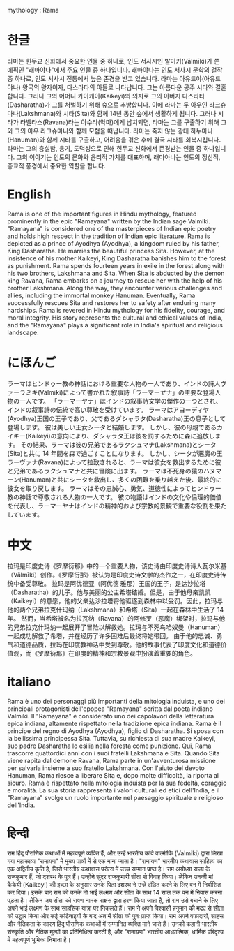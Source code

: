mythology : Rama

# 한글

라마는 힌두교 신화에서 중요한 인물 중 하나로, 인도 서사시인 발미키(Vālmīki)가 쓴 에픽인 "래마야나"에서 주요 인물 중 하나입니다. 래마야나는 인도 서사시 문학의 걸작 중 하나로, 인도 서사시 전통에서 높은 존경을 받고 있습니다.
라마는 아유드야(아유드 야나) 왕국의 왕자이자, 다스라타의 아들로 나타납니다. 그는 아름다운 공주 시타와 결혼합니다. 그러나 그의 어머니 카이케이(Kaikeyi)의 의지로 그의 아버지 다스라타(Dasharatha)가 그를 처벌하기 위해 숲으로 추방합니다. 이에 라마는 두 아우인 라크슈마나(Lakshmana)와 시타(Sita)와 함께 14년 동안 숲에서 생활하게 됩니다.
그러나 시타가 라벨라스(Ravana)라는 아수라(악마)에게 납치되면, 라마는 그를 구출하기 위해 그와 그의 아우 라크슈마나와 함께 모험을 떠납니다. 라마는 죽지 않는 광대 하누마나(Hanuman)와 함께 시타를 구출하고, 어려움을 겪은 후에 결국 시타를 회복시킵니다.
라마는 그의 충실함, 용기, 도덕성으로 인해 힌두교 신화에서 존경받는 인물 중 하나입니다. 그의 이야기는 인도의 문화와 윤리적 가치를 대표하며, 래마야나는 인도의 정신적, 종교적 풍경에서 중요한 역할을 합니다.

# English

Rama is one of the important figures in Hindu mythology, featured prominently in the epic "Ramayana" written by the Indian sage Valmiki. "Ramayana" is considered one of the masterpieces of Indian epic poetry and holds high respect in the tradition of Indian epic literature.
Rama is depicted as a prince of Ayodhya (Ayodhya), a kingdom ruled by his father, King Dasharatha. He marries the beautiful princess Sita. However, at the insistence of his mother Kaikeyi, King Dasharatha banishes him to the forest as punishment. Rama spends fourteen years in exile in the forest along with his two brothers, Lakshmana and Sita.
When Sita is abducted by the demon king Ravana, Rama embarks on a journey to rescue her with the help of his brother Lakshmana. Along the way, they encounter various challenges and allies, including the immortal monkey Hanuman. Eventually, Rama successfully rescues Sita and restores her to safety after enduring many hardships.
Rama is revered in Hindu mythology for his fidelity, courage, and moral integrity. His story represents the cultural and ethical values of India, and the "Ramayana" plays a significant role in India's spiritual and religious landscape.

# にほんご

ラーマはヒンドゥー教の神話における重要な人物の一人であり、インドの詩人ヴァーラミキ(Vālmīki)によって書かれた叙事詩「ラーマーヤナ」の主要な登場人物の一人です。 「ラーマーヤナ」はインドの叙事詩文学の傑作の一つとされ、インドの叙事詩の伝統で高い尊敬を受けています。
ラーマはアヨーディヤ(Ayodhya)王国の王子であり、父であるダシャラタ(Dasharatha)王の息子として登場します。 彼は美しい王女シータと結婚します。 しかし、彼の母親であるカイキー(Kaikeyi)の意向により、ダシャラタ王は彼を罰するために森に追放します。 その結果、ラーマは彼の兄弟であるラクシュマナ(Lakshmana)とシータ(Sita)と共に 14 年間を森で過ごすことになります。
しかし、シータが悪魔の王ラーヴァナ(Ravana)によって拉致されると、ラーマは彼女を救出するために彼と兄弟であるラクシュマナと共に冒険に出ます。 ラーマは不死身の猿のハヌマーン(Hanuman)と共にシータを救出し、多くの困難を乗り越えた後、最終的に彼女を取り戻します。
ラーマはその忠誠心、勇気、道徳性によってヒンドゥー教の神話で尊敬される人物の一人です。 彼の物語はインドの文化や倫理的価値を代表し、ラーマーヤナはインドの精神的および宗教的景観で重要な役割を果たしています。

# 中文

拉玛是印度史诗《罗摩衍那》中的一个重要人物，该史诗由印度史诗诗人瓦尔米基（Vālmīki）创作。《罗摩衍那》被认为是印度史诗文学的杰作之一，在印度史诗传统中备受尊敬。
拉玛是阿优德亚（阿优德 雅那）王国的王子，是达沙拉塔（Dasharatha）的儿子。他与美丽的公主希塔结婚。但是，由于他母亲凯凯（Kaikeyi）的意愿，他的父亲达沙拉塔将他驱逐到森林中以受罚。因此，拉玛与他的两个兄弟拉克什玛纳（Lakshmana）和希塔（Sita）一起在森林中生活了 14 年。
然而，当希塔被名为拉瓦纳（Ravana）的阿修罗（恶魔）绑架时，拉玛与他的兄弟拉克什玛纳一起展开了冒险以解救她。拉玛与不死鸟哈奴曼（Hanuman）一起成功解救了希塔，并在经历了许多困难后最终将她带回。
由于他的忠诚、勇气和道德品质，拉玛在印度教神话中受到尊敬。他的故事代表了印度文化和道德价值观，而《罗摩衍那》在印度的精神和宗教景观中扮演着重要的角色。

# italiano

Rama è uno dei personaggi più importanti della mitologia induista, e uno dei principali protagonisti dell'epopea "Ramayana" scritta dal poeta indiano Valmiki. Il "Ramayana" è considerato uno dei capolavori della letteratura epica indiana, altamente rispettato nella tradizione epica indiana.
Rama è il principe del regno di Ayodhya (Ayodhya), figlio di Dasharatha. Si sposa con la bellissima principessa Sita. Tuttavia, su richiesta di sua madre Kaikeyi, suo padre Dasharatha lo esilia nella foresta come punizione. Qui, Rama trascorre quattordici anni con i suoi fratelli Lakshmana e Sita.
Quando Sita viene rapita dal demone Ravana, Rama parte in un'avventurosa missione per salvarla insieme a suo fratello Lakshmana. Con l'aiuto del devoto Hanuman, Rama riesce a liberare Sita e, dopo molte difficoltà, la riporta al sicuro.
Rama è rispettato nella mitologia induista per la sua fedeltà, coraggio e moralità. La sua storia rappresenta i valori culturali ed etici dell'India, e il "Ramayana" svolge un ruolo importante nel paesaggio spirituale e religioso dell'India.

# हिन्दी

राम हिंदू पौराणिक कथाओं में महत्वपूर्ण व्यक्ति हैं, और उन्हें भारतीय कवि वाल्मीकि (Valmiki) द्वारा लिखा गया महाकाव्य "रामायण" में मुख्य पात्रों में से एक माना जाता है। "रामायण" भारतीय कथावास साहित्य का एक अद्वितीय कृति है, जिसे भारतीय कथावास परंपरा में उच्च सम्मान प्राप्त है।
राम अयोध्या राज्य के राजकुमार हैं, जो दशरथ के पुत्र हैं। उन्होंने सुंदर राजकुमारी सीता से विवाह किया। लेकिन उनकी मां कैकेयी (Kaikeyi) की इच्छा के अनुसार उनके पिता दशरथ ने उन्हें दंडित करने के लिए वन में निर्वासित कर दिया। इसके बाद राम को उनके दो भाई लक्ष्मण और सीता के साथ 14 साल तक वन में निवास करना पड़ता है।
लेकिन जब सीता को रावण नामक राक्षस द्वारा हरण किया जाता है, तो राम उसे बचाने के लिए अपने भाई लक्ष्मण के साथ साहसिक यात्रा पर निकलते हैं। राम ने अपने विश्वासी हनुमान की मदद से सीता को उद्धार किया और कई कठिनाइयों के बाद अंत में सीता को पुनः प्राप्त किया।
राम अपने वफादारी, साहस और नैतिकता के कारण हिंदू पौराणिक कथाओं में सम्मानित व्यक्ति माने जाते हैं। उनकी कहानी भारतीय संस्कृति और नैतिक मूल्यों का प्रतिनिधित्व करती है, और "रामायण" भारतीय आध्यात्मिक, धार्मिक परिदृश्य में महत्वपूर्ण भूमिका निभाता है।
